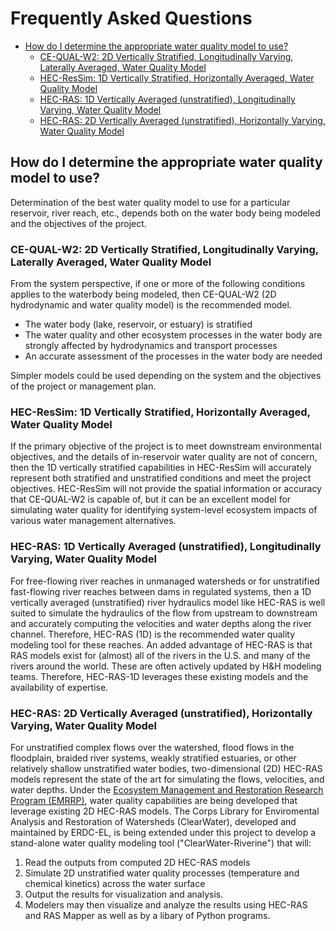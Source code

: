 # Frequently Asked Questions

- [How do I determine the appropriate water quality model to use?](#how-do-i-determine-the-appropriate-water-quality-model-to-use)
    - [CE-QUAL-W2: 2D Vertically Stratified, Longitudinally Varying, Laterally Averaged, Water Quality Model](#ce-qual-w2-2d-vertically-stratified-longitudinally-varying-laterally-averaged-water-quality-model)
    - [HEC-ResSim: 1D Vertically Stratified, Horizontally Averaged, Water Quality Model](#hec-ressim-1d-vertically-stratified-horizontally-averaged-water-quality-model)
    - [HEC-RAS: 1D Vertically Averaged (unstratified), Longitudinally Varying, Water Quality Model](#hec-ras-1d-vertically-averaged-unstratified-longitudinally-varying-water-quality-model)
    - [HEC-RAS: 2D Vertically Averaged (unstratified), Horizontally Varying, Water Quality Model](#hec-ras-2d-vertically-averaged-unstratified-horizontally-varying-water-quality-model)

## How do I determine the appropriate water quality model to use?

Determination of the best water quality model to use for a particular reservoir, river reach, etc., depends both on the water body being modeled and the objectives of the project.

### CE-QUAL-W2: 2D Vertically Stratified, Longitudinally Varying, Laterally Averaged, Water Quality Model
From the system perspective, if one or more of the following conditions applies to the waterbody being modeled, then CE-QUAL-W2 (2D hydrodynamic and water quality model) is the recommended model.

- The water body (lake, reservoir, or estuary) is stratified
- The water quality and other ecosystem processes in the water body are strongly affected by hydrodynamics and transport processes
- An accurate assessment of the processes in the water body are needed

Simpler models could be used depending on the system and the objectives of the project or management plan.

### HEC-ResSim: 1D Vertically Stratified, Horizontally Averaged, Water Quality Model

If the primary objective of the project is to meet downstream environmental objectives, and the details of in-reservoir water quality are not of concern, then the 1D vertically stratified capabilities in HEC-ResSim will accurately represent both stratified and unstratified conditions and meet the project objectives. HEC-ResSim will not provide the spatial information or accuracy that CE-QUAL-W2 is capable of, but it can be an excellent model for simulating water quality for identifying system-level ecosystem impacts of various water management alternatives.

### HEC-RAS: 1D Vertically Averaged (unstratified), Longitudinally Varying, Water Quality Model

For free-flowing river reaches in unmanaged watersheds or for unstratified fast-flowing river reaches between dams in regulated systems, then a 1D vertically averaged (unstratified) river hydraulics model like HEC-RAS is well suited to simulate the hydraulics of the flow from upstream to downstream and accurately computing the velocities and water depths along the river channel. Therefore, HEC-RAS (1D) is the recommended water quality modeling tool for these reaches. An added advantage of HEC-RAS is that RAS models exist for (almost) all of the rivers in the U.S. and many of the rivers around the world. These are often actively updated by H&H modeling teams. Therefore, HEC-RAS-1D leverages these existing models and the availability of expertise.

### HEC-RAS: 2D Vertically Averaged (unstratified), Horizontally Varying, Water Quality Model

For unstratified complex flows over the watershed, flood flows in the floodplain, braided river systems, weakly stratified estuaries, or other relatively shallow unstratified water bodies, two-dimensional (2D) HEC-RAS models represent the state of the art for simulating the flows, velocities, and water depths. Under the [Ecosystem Management and Restoration Research Program (EMRRP)](https://emrrp.el.erdc.dren.mil), water quality capabilities are being developed that leverage existing 2D HEC-RAS models. The Corps Library for Enviromental Analysis and Restoration of Watersheds (ClearWater), developed and maintained by ERDC-EL, is being extended under this project to develop a stand-alone water quality modeling tool ("ClearWater-Riverine") that will:

1. Read the outputs from computed 2D HEC-RAS models
2. Simulate 2D unstratified water quality processes (temperature and chemical kinetics) across the water surface
3. Output the results for visualization and analysis.
4. Modelers may then visualize and analyze the results using HEC-RAS and RAS Mapper as well as by a libary of Python programs.
